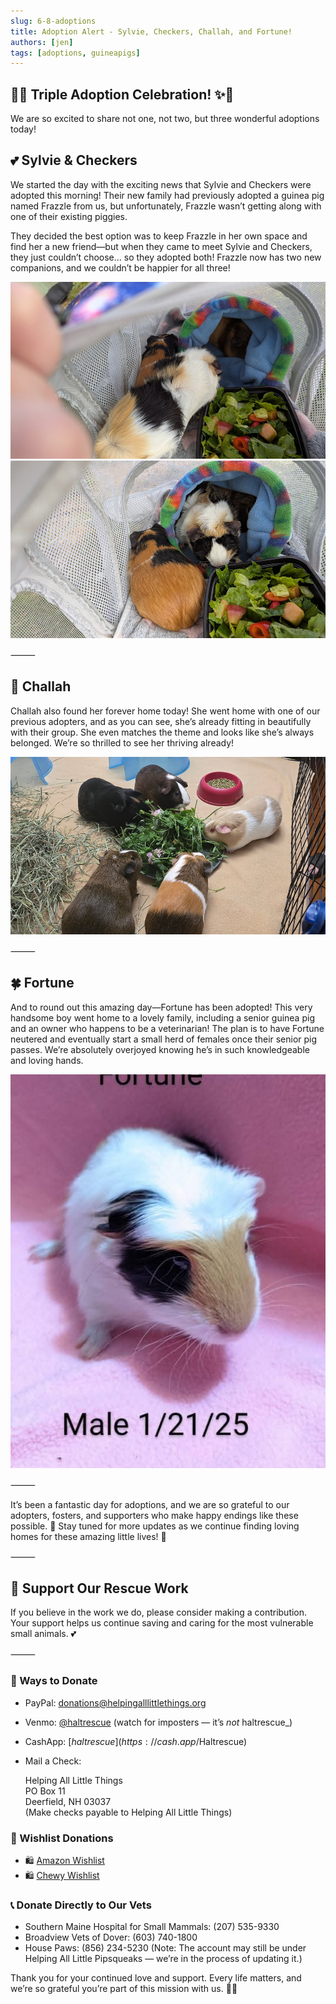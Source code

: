 ```yaml
---
slug: 6-8-adoptions
title: Adoption Alert - Sylvie, Checkers, Challah, and Fortune!
authors: [jen]
tags: [adoptions, guineapigs]
---
```


## 🐹✨ Triple Adoption Celebration! ✨🐹

We are so excited to share not one, not two, but three wonderful adoptions today!

<!-- truncate -->

## 💕 Sylvie & Checkers

We started the day with the exciting news that Sylvie and Checkers were adopted this morning! Their new family had previously adopted a guinea pig named Frazzle from us, but unfortunately, Frazzle wasn’t getting along with one of their existing piggies.

They decided the best option was to keep Frazzle in her own space and find her a new friend—but when they came to meet Sylvie and Checkers, they just couldn’t choose… so they adopted both! Frazzle now has two new companions, and we couldn’t be happier for all three!

![Sylvie and Checkers](adoptions.jpg)
![Sylvie and Checkers](adoptions2.jpg)

⸻

## 🥖 Challah

Challah also found her forever home today! She went home with one of our previous adopters, and as you can see, she’s already fitting in beautifully with their group. She even matches the theme and looks like she’s always belonged. We’re so thrilled to see her thriving already!

![Challah](adoptions3.jpg)

⸻

## 🍀 Fortune

And to round out this amazing day—Fortune has been adopted! This very handsome boy went home to a lovely family, including a senior guinea pig and an owner who happens to be a veterinarian! The plan is to have Fortune neutered and eventually start a small herd of females once their senior pig passes. We’re absolutely overjoyed knowing he’s in such knowledgeable and loving hands.

![Fortune](adoptions4.jpg)

⸻

It’s been a fantastic day for adoptions, and we are so grateful to our adopters, fosters, and supporters who make happy endings like these possible. 🥰 Stay tuned for more updates as we continue finding loving homes for these amazing little lives! 💛

⸻

## 🙏  Support Our Rescue Work

If you believe in the work we do, please consider making a contribution.
Your support helps us continue saving and caring for the most vulnerable small animals. 💕

⸻

### 💸  Ways to Donate
 - PayPal: donations@helpingalllittlethings.org
 - Venmo: [@haltrescue](https://account.venmo.com/u/haltrescue) (watch for imposters — it’s _not_ haltrescue_)
 - CashApp: [$haltrescue](https://cash.app/$Haltrescue)
 - Mail a Check:  
  
    Helping All Little Things    
    PO Box 11    
    Deerfield, NH 03037    
    (Make checks payable to Helping All Little Things)    


### 🛒 Wishlist Donations
 - 🛍️ [Amazon Wishlist](https://tinyurl.com/HALT-Amazon-Wishlist)
 - 🛍️ [Chewy Wishlist](https://tinyurl.com/HALT-Chewy-Wishlist)


### 📞 Donate Directly to Our Vets
 - Southern Maine Hospital for Small Mammals: (207) 535-9330
 - Broadview Vets of Dover: (603) 740-1800
 - House Paws: (856) 234-5230
(Note: The account may still be under Helping All Little Pipsqueaks — we’re in the process of updating it.)

Thank you for your continued love and support.
Every life matters, and we’re so grateful you’re part of this mission with us. 🐹💕
